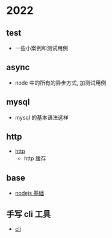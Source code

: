 # 2022

## test

- 一些小案例和测试用例

## async

- node 中的所有的异步方式, 加测试用例

## mysql

- mysql 的基本语法这样

## http

- [http](./http/readme.md)
  - http 缓存

## base

- [nodejs 基础](./base/readme.md)

## 手写 cli 工具

- [cli](./vue-router-auto-cli/readme.md)
